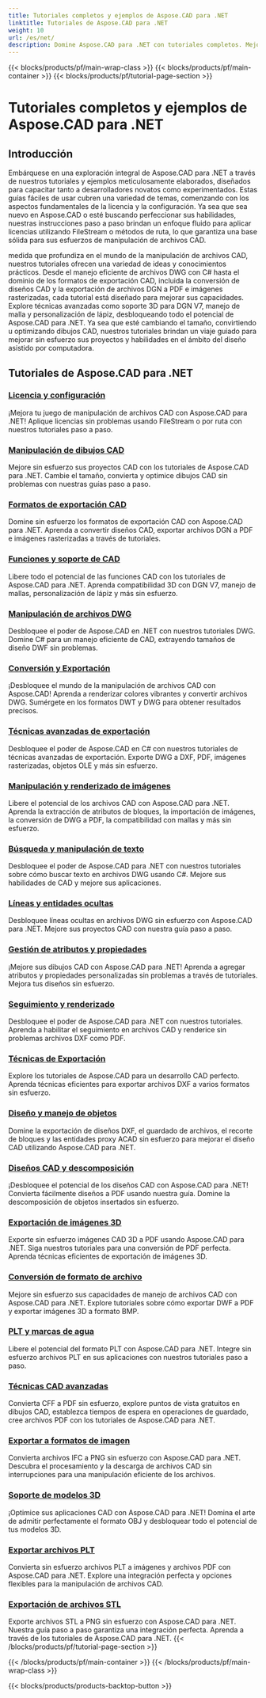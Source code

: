 ```yaml
---
title: Tutoriales completos y ejemplos de Aspose.CAD para .NET
linktitle: Tutoriales de Aspose.CAD para .NET
weight: 10
url: /es/net/
description: Domine Aspose.CAD para .NET con tutoriales completos. Mejore sus habilidades de CAD desde licencias hasta técnicas de exportación avanzadas. Desbloquee funciones ocultas sin esfuerzo.
---
```


{{< blocks/products/pf/main-wrap-class >}}
{{< blocks/products/pf/main-container >}}
{{< blocks/products/pf/tutorial-page-section >}}

# Tutoriales completos y ejemplos de Aspose.CAD para .NET


## Introducción

Embárquese en una exploración integral de Aspose.CAD para .NET a través de nuestros tutoriales y ejemplos meticulosamente elaborados, diseñados para capacitar tanto a desarrolladores novatos como experimentados. Estas guías fáciles de usar cubren una variedad de temas, comenzando con los aspectos fundamentales de la licencia y la configuración. Ya sea que sea nuevo en Aspose.CAD o esté buscando perfeccionar sus habilidades, nuestras instrucciones paso a paso brindan un enfoque fluido para aplicar licencias utilizando FileStream o métodos de ruta, lo que garantiza una base sólida para sus esfuerzos de manipulación de archivos CAD.

medida que profundiza en el mundo de la manipulación de archivos CAD, nuestros tutoriales ofrecen una variedad de ideas y conocimientos prácticos. Desde el manejo eficiente de archivos DWG con C# hasta el dominio de los formatos de exportación CAD, incluida la conversión de diseños CAD y la exportación de archivos DGN a PDF e imágenes rasterizadas, cada tutorial está diseñado para mejorar sus capacidades. Explore técnicas avanzadas como soporte 3D para DGN V7, manejo de malla y personalización de lápiz, desbloqueando todo el potencial de Aspose.CAD para .NET. Ya sea que esté cambiando el tamaño, convirtiendo u optimizando dibujos CAD, nuestros tutoriales brindan un viaje guiado para mejorar sin esfuerzo sus proyectos y habilidades en el ámbito del diseño asistido por computadora.

## Tutoriales de Aspose.CAD para .NET
### [Licencia y configuración](./licensing-and-configuration/)
¡Mejora tu juego de manipulación de archivos CAD con Aspose.CAD para .NET! Aplique licencias sin problemas usando FileStream o por ruta con nuestros tutoriales paso a paso. 
### [Manipulación de dibujos CAD](./cad-drawing-manipulation/)
Mejore sin esfuerzo sus proyectos CAD con los tutoriales de Aspose.CAD para .NET. Cambie el tamaño, convierta y optimice dibujos CAD sin problemas con nuestras guías paso a paso.
### [Formatos de exportación CAD](./cad-export-formats/)
Domine sin esfuerzo los formatos de exportación CAD con Aspose.CAD para .NET. Aprenda a convertir diseños CAD, exportar archivos DGN a PDF e imágenes rasterizadas a través de tutoriales.
### [Funciones y soporte de CAD](./cad-features-and-support/)
Libere todo el potencial de las funciones CAD con los tutoriales de Aspose.CAD para .NET. Aprenda compatibilidad 3D con DGN V7, manejo de mallas, personalización de lápiz y más sin esfuerzo.
### [Manipulación de archivos DWG](./dwg-file-manipulation/)
Desbloquee el poder de Aspose.CAD en .NET con nuestros tutoriales DWG. Domine C# para un manejo eficiente de CAD, extrayendo tamaños de diseño DWF sin problemas.
### [Conversión y Exportación](./conversion-and-export/)
¡Desbloquee el mundo de la manipulación de archivos CAD con Aspose.CAD! Aprenda a renderizar colores vibrantes y convertir archivos DWG. Sumérgete en los formatos DWT y DWG para obtener resultados precisos.
### [Técnicas avanzadas de exportación](./advanced-export-techniques/)
Desbloquee el poder de Aspose.CAD en C# con nuestros tutoriales de técnicas avanzadas de exportación. Exporte DWG a DXF, PDF, imágenes rasterizadas, objetos OLE y más sin esfuerzo.
### [Manipulación y renderizado de imágenes](./image-manipulation-and-rendering/)
Libere el potencial de los archivos CAD con Aspose.CAD para .NET. Aprenda la extracción de atributos de bloques, la importación de imágenes, la conversión de DWG a PDF, la compatibilidad con mallas y más sin esfuerzo.
### [Búsqueda y manipulación de texto](./text-search-and-manipulation/)
Desbloquee el poder de Aspose.CAD para .NET con nuestros tutoriales sobre cómo buscar texto en archivos DWG usando C#. Mejore sus habilidades de CAD y mejore sus aplicaciones.
### [Líneas y entidades ocultas](./hidden-lines-and-entities/)
Desbloquee líneas ocultas en archivos DWG sin esfuerzo con Aspose.CAD para .NET. Mejore sus proyectos CAD con nuestra guía paso a paso.
### [Gestión de atributos y propiedades](./attribute-and-property-management/)
¡Mejore sus dibujos CAD con Aspose.CAD para .NET! Aprenda a agregar atributos y propiedades personalizadas sin problemas a través de tutoriales. Mejora tus diseños sin esfuerzo.
### [Seguimiento y renderizado](./tracking-and-rendering/)
Desbloquee el poder de Aspose.CAD para .NET con nuestros tutoriales. Aprenda a habilitar el seguimiento en archivos CAD y renderice sin problemas archivos DXF como PDF.
### [Técnicas de Exportación](./export-techniques/)
Explore los tutoriales de Aspose.CAD para un desarrollo CAD perfecto. Aprenda técnicas eficientes para exportar archivos DXF a varios formatos sin esfuerzo.
### [Diseño y manejo de objetos](./layout-and-object-handling/)
Domine la exportación de diseños DXF, el guardado de archivos, el recorte de bloques y las entidades proxy ACAD sin esfuerzo para mejorar el diseño CAD utilizando Aspose.CAD para .NET.
### [Diseños CAD y descomposición](./cad-layouts-and-decomposition/)
¡Desbloquee el potencial de los diseños CAD con Aspose.CAD para .NET! Convierta fácilmente diseños a PDF usando nuestra guía. Domine la descomposición de objetos insertados sin esfuerzo.
### [Exportación de imágenes 3D](./3d-image-export/)
Exporte sin esfuerzo imágenes CAD 3D a PDF usando Aspose.CAD para .NET. Siga nuestros tutoriales para una conversión de PDF perfecta. Aprenda técnicas eficientes de exportación de imágenes 3D.
### [Conversión de formato de archivo](./file-format-conversion/)
Mejore sin esfuerzo sus capacidades de manejo de archivos CAD con Aspose.CAD para .NET. Explore tutoriales sobre cómo exportar DWF a PDF y exportar imágenes 3D a formato BMP.
### [PLT y marcas de agua](./plt-and-watermarking/)
Libere el potencial del formato PLT con Aspose.CAD para .NET. Integre sin esfuerzo archivos PLT en sus aplicaciones con nuestros tutoriales paso a paso.
### [Técnicas CAD avanzadas](./advanced-cad-techniques/)
Convierta CFF a PDF sin esfuerzo, explore puntos de vista gratuitos en dibujos CAD, establezca tiempos de espera en operaciones de guardado, cree archivos PDF con los tutoriales de Aspose.CAD para .NET.
### [Exportar a formatos de imagen](./exporting-to-image-formats/)
Convierta archivos IFC a PNG sin esfuerzo con Aspose.CAD para .NET. Descubra el procesamiento y la descarga de archivos CAD sin interrupciones para una manipulación eficiente de los archivos.
### [Soporte de modelos 3D](./3d-model-support/)
¡Optimice sus aplicaciones CAD con Aspose.CAD para .NET! Domina el arte de admitir perfectamente el formato OBJ y desbloquear todo el potencial de tus modelos 3D.
### [Exportar archivos PLT](./exporting-plt-files/)
Convierta sin esfuerzo archivos PLT a imágenes y archivos PDF con Aspose.CAD para .NET. Explore una integración perfecta y opciones flexibles para la manipulación de archivos CAD.
### [Exportación de archivos STL](./stl-file-export/)
Exporte archivos STL a PNG sin esfuerzo con Aspose.CAD para .NET. Nuestra guía paso a paso garantiza una integración perfecta. Aprenda a través de los tutoriales de Aspose.CAD para .NET.
{{< /blocks/products/pf/tutorial-page-section >}}

{{< /blocks/products/pf/main-container >}}
{{< /blocks/products/pf/main-wrap-class >}}

{{< blocks/products/products-backtop-button >}}
